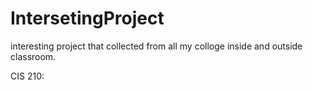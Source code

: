 # IntersetingProject
interesting project that collected from all my colloge inside and outside classroom.

  CIS 210:
